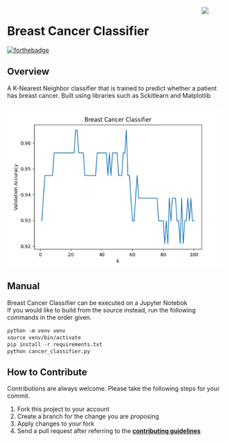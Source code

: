 <img src="https://github.com/ycaglar/.github/blob/master/badge.png" align="right" width="10%"/>

#  Breast Cancer Classifier
[![forthebadge](https://forthebadge.com/images/badges/made-with-python.svg)](https://forthebadge.com)

## Overview
A K-Nearest Neighbor classifier that is trained to predict whether a patient has breast cancer. Built using libraries such as Sckitlearn and Matplotlib

![Tux](/screenshots/screenshot.png)

## Manual
Breast Cancer Classifier can be executed on a Jupyter Notebok \
If you would like to build from the source instead, run the following commands in the order given.

```
python -m venv venv
source venv/bin/activate
pip install -r requirements.txt
python cancer_classifier.py
```

## How to Contribute
Contributions are always welcome. Please take the following steps for your commit.

1. Fork this project to your account
2. Create a branch for the change you are proposing
3. Apply changes to your fork
4. Send a pull request after referring to the **[contributing guidelines](https://github.com/ycaglar/.github/blob/master/CONTRIBUTING.md)**
